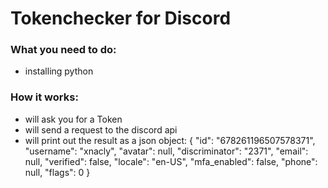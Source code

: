 # Tokenchecker for Discord

### What you need to do:
  - installing python
  
### How it works:
  - will ask you for a Token
  - will send a request to the discord api
  - will print out the result as a json object:
  {
    "id": "678261196507578371",
    "username": "xnacly",
    "avatar": null,
    "discriminator": "2371",
    "email": null,
    "verified": false,
    "locale": "en-US",
    "mfa_enabled": false,
    "phone": null,
    "flags": 0
  }
